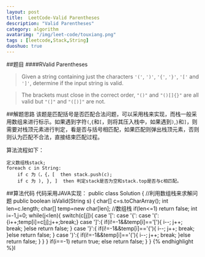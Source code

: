 ```yaml
---
layout: post
title:  LeetCode-Valid Parentheses
description: "Valid Parentheses"
category: algorithm
avatarimg: "/img/leet-code/touxiang.png"
tags : [leetcode,Stack,String]
duoshuo: true
---
```

##题目
####RValid Parentheses
>Given a string containing just the characters `'('`, `')'`, `'{'`, `'}'`, `'['` and `']'`, determine if the input string is valid.

>The brackets must close in the correct order, `"()"` and `"()[]{}"` are all valid but `"(]"` and `"([)]"` are not.

<!-- more -->

##解题思路
该题是匹配括号是否匹配合法问题，可以采用栈来实现，而栈一般采用数组来进行标示。如果遇到字符`(`,`{`和`[`，则将其压入栈中，如果遇到`)`,`}`和`]`，则需要对栈顶元素进行判定，看是否与括号相匹配，如果匹配则弹出栈顶元素，否则则认为匹配不合法，直接结束匹配过程。

算法流程如下：

	定义数组栈stack;
	foreach c in String:
		if c 为（，{，[  then stack.push(c);
		if c 为 ), }, ]	then 判定stack是否为空和stack.top是否与c相匹配。


##算法代码
代码采用JAVA实现：
public class Solution {
	//利用数组栈来求解问题
    public boolean isValid(String s) {
        char[] c=s.toCharArray();
        int len=c.length;
        char[] temp=new char[len];  //数组栈
        if(len<=1)
        	return false;
        int i=-1,j=0;
        while(j<len){
        	switch(c[j]){
        		case '[':
        		case '{':
        		case '(':{i++;temp[i]=c[j];j++;break;}
        		case ']':{
        			if(i!=-1&&temp[i]=='['){
        				i--;
        				j++;
        				break;
        			}else
        				return false;
        		}
        		case '}':{
        			if(i!=-1&&temp[i]=='{'){
        				i--;
        				j++;
        				break;
        			}else
        				return false;
        		}
        		case ')':{
					if(i!=-1&&temp[i]=='('){
						i--;
						j++;
						break;
					}else
						return false;
				}
        	}
        }
        if(i==-1)
        	return true;
        else
        	return false;
    }
}
{% endhighlight %}l

